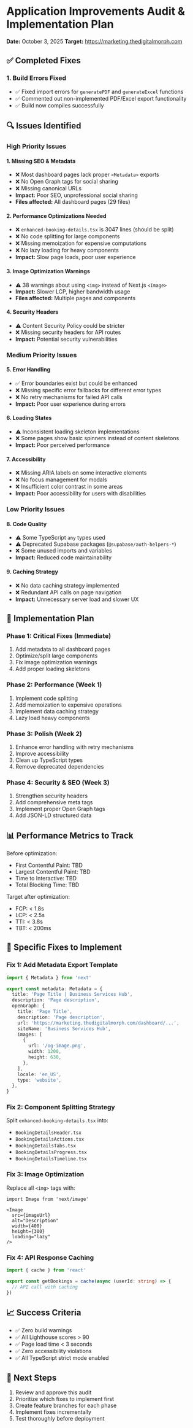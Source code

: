 # Application Improvements Audit & Implementation Plan
**Date:** October 3, 2025
**Target:** https://marketing.thedigitalmorph.com

## ✅ Completed Fixes

### 1. Build Errors Fixed
- ✅ Fixed import errors for `generatePDF` and `generateExcel` functions
- ✅ Commented out non-implemented PDF/Excel export functionality
- ✅ Build now compiles successfully

## 🔍 Issues Identified

### High Priority Issues

#### 1. Missing SEO & Metadata
- ❌ Most dashboard pages lack proper `<Metadata>` exports
- ❌ No Open Graph tags for social sharing
- ❌ Missing canonical URLs
- **Impact:** Poor SEO, unprofessional social sharing
- **Files affected:** All dashboard pages (29 files)

#### 2. Performance Optimizations Needed
- ❌ `enhanced-booking-details.tsx` is 3047 lines (should be split)
- ❌ No code splitting for large components
- ❌ Missing memoization for expensive computations
- ❌ No lazy loading for heavy components
- **Impact:** Slow page loads, poor user experience

#### 3. Image Optimization Warnings  
- ⚠️ 38 warnings about using `<img>` instead of Next.js `<Image>`
- **Impact:** Slower LCP, higher bandwidth usage
- **Files affected:** Multiple pages and components

#### 4. Security Headers
- ⚠️ Content Security Policy could be stricter
- ❌ Missing security headers for API routes
- **Impact:** Potential security vulnerabilities

### Medium Priority Issues

#### 5. Error Handling
- ✅ Error boundaries exist but could be enhanced
- ❌ Missing specific error fallbacks for different error types
- ❌ No retry mechanisms for failed API calls
- **Impact:** Poor user experience during errors

#### 6. Loading States
- ⚠️ Inconsistent loading skeleton implementations
- ❌ Some pages show basic spinners instead of content skeletons
- **Impact:** Poor perceived performance

#### 7. Accessibility
- ❌ Missing ARIA labels on some interactive elements
- ❌ No focus management for modals
- ❌ Insufficient color contrast in some areas
- **Impact:** Poor accessibility for users with disabilities

### Low Priority Issues

#### 8. Code Quality
- ⚠️ Some TypeScript `any` types used
- ⚠️ Deprecated Supabase packages (`@supabase/auth-helpers-*`)
- ❌ Some unused imports and variables
- **Impact:** Reduced code maintainability

#### 9. Caching Strategy
- ❌ No data caching strategy implemented
- ❌ Redundant API calls on page navigation
- **Impact:** Unnecessary server load and slower UX

## 🚀 Implementation Plan

### Phase 1: Critical Fixes (Immediate)
1. Add metadata to all dashboard pages
2. Optimize/split large components
3. Fix image optimization warnings
4. Add proper loading skeletons

### Phase 2: Performance (Week 1)
1. Implement code splitting
2. Add memoization to expensive operations
3. Implement data caching strategy
4. Lazy load heavy components

### Phase 3: Polish (Week 2)
1. Enhance error handling with retry mechanisms
2. Improve accessibility
3. Clean up TypeScript types
4. Remove deprecated dependencies

### Phase 4: Security & SEO (Week 3)
1. Strengthen security headers
2. Add comprehensive meta tags
3. Implement proper Open Graph tags
4. Add JSON-LD structured data

## 📊 Performance Metrics to Track

Before optimization:
- First Contentful Paint: TBD
- Largest Contentful Paint: TBD
- Time to Interactive: TBD
- Total Blocking Time: TBD

Target after optimization:
- FCP: < 1.8s
- LCP: < 2.5s
- TTI: < 3.8s
- TBT: < 200ms

## 🔧 Specific Fixes to Implement

### Fix 1: Add Metadata Export Template
```typescript
import { Metadata } from 'next'

export const metadata: Metadata = {
  title: 'Page Title | Business Services Hub',
  description: 'Page description',
  openGraph: {
    title: 'Page Title',
    description: 'Page description',
    url: 'https://marketing.thedigitalmorph.com/dashboard/...',
    siteName: 'Business Services Hub',
    images: [
      {
        url: '/og-image.png',
        width: 1200,
        height: 630,
      },
    ],
    locale: 'en_US',
    type: 'website',
  },
}
```

### Fix 2: Component Splitting Strategy
Split `enhanced-booking-details.tsx` into:
- `BookingDetailsHeader.tsx`
- `BookingDetailsActions.tsx`
- `BookingDetailsTabs.tsx`
- `BookingDetailsProgress.tsx`
- `BookingDetailsTimeline.tsx`

### Fix 3: Image Optimization
Replace all `<img>` tags with:
```tsx
import Image from 'next/image'

<Image 
  src={imageUrl} 
  alt="Description" 
  width={400} 
  height={300}
  loading="lazy"
/>
```

### Fix 4: API Response Caching
```typescript
import { cache } from 'react'

export const getBookings = cache(async (userId: string) => {
  // API call with caching
})
```

## 📈 Success Criteria

- ✅ Zero build warnings
- ✅ All Lighthouse scores > 90
- ✅ Page load time < 3 seconds
- ✅ Zero accessibility violations
- ✅ All TypeScript strict mode enabled

## 🎯 Next Steps

1. Review and approve this audit
2. Prioritize which fixes to implement first
3. Create feature branches for each phase
4. Implement fixes incrementally
5. Test thoroughly before deployment


